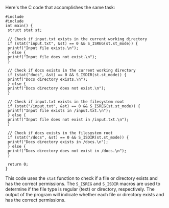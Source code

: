 Here's the C code that accomplishes the same task:
```
#include 
#include 
int main() {
 struct stat st;
 
 // Check if input.txt exists in the current working directory
 if (stat("input.txt", &st) == 0 && S_ISREG(st.st_mode)) {
 printf("Input file exists.\n");
 } else {
 printf("Input file does not exist.\n");
 }
 
 // Check if docs exists in the current working directory
 if (stat("docs", &st) == 0 && S_ISDIR(st.st_mode)) {
 printf("Docs directory exists.\n");
 } else {
 printf("Docs directory does not exist.\n");
 }
 
 // Check if input.txt exists in the filesystem root
 if (stat("/input.txt", &st) == 0 && S_ISREG(st.st_mode)) {
 printf("Input file exists in /input.txt.\n");
 } else {
 printf("Input file does not exist in /input.txt.\n");
 }
 
 // Check if docs exists in the filesystem root
 if (stat("/docs", &st) == 0 && S_ISDIR(st.st_mode)) {
 printf("Docs directory exists in /docs.\n");
 } else {
 printf("Docs directory does not exist in /docs.\n");
 }
 
 return 0;
}
```
This code uses the `stat` function to check if a file or directory exists and has the correct permissions. The `S_ISREG` and `S_ISDIR` macros are used to determine if the file type is regular (text) or directory, respectively. The output of the program will indicate whether each file or directory exists and has the correct permissions.

